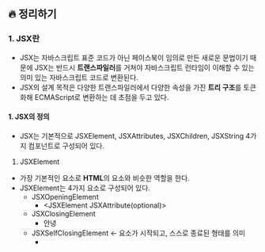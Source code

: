 ## 🔥 정리하기
### 1. JSX란
- JSX는 자바스크립트 표준 코드가 아닌 페이스북이 임의로 만든 새로운 문법이기 때문에 JSX는 반드시 **트랜스파일러**를 거쳐야 자바스크립트 런타임이 이해할 수 있는 의미 있는 자바스크립트 코드로 변환된다.
- JSX의 설계 목적은 다양한 트랜스파일러에서 다양한 속성을 가진 **트리 구조**를 토큰화해 ECMAScript로 변환하는 데 초점을 두고 있다.

#### 1. JSX의 정의
- JSX는 기본적으로 JSXElement, JSXAttributes, JSXChildren, JSXString 4가지 컴포넌트로 구성되어 있다.
1. JSXElement
  - 가장 기본적인 요소로 **HTML**의 요소와 비슷한 역할을 한다.
  - JSXElement는 4가지 요소로 구성되어 있다.
    - JSXOpeningElement
      - <JSXElement JSXAttribute(optional)>
    - JSXClosingElement
      - </JSXElement>  <span>안녕</span>
    - JSXSelfClosingElement <- 요소가 시작되고, 스스로 종료된 형태를 의미
      - <script />
      - <input v />
    - JSXFragment
      - <>JSXChildren(optional)</>
  - JSXElementName
    - JSXElementName은 JSXElement의 요소 이름으로 쓸 수 있는 것을 의미
    1. JSXIdentifier
      - JSX 내부에서 사용할 수 있는 식별자를 의미한다.
    2. JSXNamespacedName
      - JSXIdentifier:JSXIdentifier의 조합
      - ":" 을 통해 서로 다른 식별자를 이어주어 하나의 식별자로 취급한다
      - function Valid() {
        return <foo:bar></foo:bar>
      }
    3. JSXMemberExpression
      - JSXIdentifier.JSXIdentifier
      - .을 통해 서로 다른 식별자로 취급된다
      - JSXNamespacedName와 달리 .을 여러 개 이어서 하는 것도 가능
      - function valid() {
        return <foo.bar.baz></foo.bar.baz>
      }
2. JSXAttribute
  - 부여할 수 있는 속성을 의미
  - 필수값 아님
  1. JSXSpreadAttributes
    - {...AssignmentExpression}
  2. JSXAttribute
    - 속성을 키와 값으로 짝을 지어 표현한다.
      - 키는 JSXAttributeName
      - 값은 JSXAttributeValue
    1. JSXAttributeName: 속성의 키
    2. JSXAttributeValue: 속성의 키에 할당하는 값
      - 다음 중 하나를 만족해야한다.
        - 큰따옴표로 구성된 문자열
        - 작은따옴표로 구성된 문자열
        - { AssignmentExpression }
        - JSXElement
        - JSXFragment
        - <Dropdown isOpen={isOpen}>
  3. JSXChildren
    - JSXElement의 자식 값을 나타낸다.
    1. JSXChild
      - JSXChildren을 이루는 기본 단위
      1. JSXText
      2. JSXElement
      3. JSXFragment
      4. { JSXChildExpression  (optional) }
        - function App() {
          return <>{(() => 'foo')()}</>
        }
  4. JSXStrings
    - HTML에서 사용 가능한 문자열은 모두 JSXStrings에서도 가능하다. 하지만 자바스크립트와 큰 차이점 한가지가 있다.
    - 그것은 바로 \로 시작하는 escape 문자 형태소다. 현재의 JSX는 HTML처럼 \을 이스케이프 문자열로 처리하고 있지 않다.

#### 2. JSX는 어떻게 자바스크립트에서 변환될까?
- JSX는 @babel/plugin-transform-react-jsx 플러그인을 이용해서 javascript로 트랜스파일링 된다.
```javascript
const ComponentA = <A required={true}>Hello World</A>

const ComponentB = <>Hello World</>

const ComponentC = (
  <div>
    <span>Hello world</span>
  </div>
)
```

```javascript
'use strict'

var ComponentA = React.createElement(
  A,
  {
    required: true
  },
  'Hello World'
)

var ComponentB = React.createElement(React.Fragment, null, 'hello world')

var ComponentC = React.createElement(
  'div',
  null,
  React.createElement('span', null, 'Hello world')
)
```

### 2. 가상 DOM과 리액트 파이버
#### 1. DOM과 브라우저 렌더링 과정
#### 2. 가상 DOM의 탄생 배경
- 가상DOM은 실제 브라우저의 DOM이 아닌 리액트가 관리하는 가상의 DOM을 의미한다.

#### 3. 가상 DOM을 위한 아키텍처, 리액트 파이버
- 리액트 파이버는 여러 번의 렌더링 과정을 압축해 최소한의 렌더링 단위를 만들어내어 최적화를 이끌어낸다.

1. 리액트 파이버란
- 리액트 파이버는 리액트에서 관리하는 평범한 자바스크립트 객체
- 파이버는 파이버 재조정자가 관리하며 가상 DOM과 실제 DOM을 비교해 변경 사항을 수집하며, 만약 둘 사이에 차이가 있으면 변경에 관련된 정보를 가지고 있는 파이버를 기준으로 화면에 렌더링을 요청하는 역할을 한다.

2. 파이버의 역할
- 작업을 작은 단위로 분할하고 쪼갠 다음, 우선 순위를 매긴다.
- 이러한 작업을 일시 중지하고 나중에 다시 시작할 수 있다.
- 이전에 했던 작업을 재사용하거나 필요하지 않은 경우에는 폐기할 수 있다.
> 스택 조정자와 파이버
 스택 조정자는 input element에 text를 입력하면 자동 완성 기능과 fetch 요청을 동기적으로 수행하여 사용자에게 좋지 않은 interaction과 experience를 주기 쉽다. 이런 문제점들을 방지하고자 파이버를 도입하였고 파이버는 스택조정자와 달리 비동기로 동작한다.

3. 파이버
파이버는 **하나의 작업 단위로 구성돼 있으며** 리액트는 작업 단위를 하나씩 처리하고 finishedWork()라는 작업으로 마무리한다. 그리고 이 작업을 커밋해 실제 브라우저 DOM에 가시적인 변경 사항을 만들어 낸다.
1. 렌더 단계에서 리액트는 사용자에게 노출되지 않는 모든 **비동기 작업을 수행한다**. 그리고 이 단계에서 앞서 언급한 파이버의 작업, 우선순위를 지정하거나 중지시키거나 버리는 등의 작업이 일어난다.
2. 커밋 단계에서는 앞서 언급한 것처럼 DOM에 **실제 변경 사항을 반영하기 위한 작업**, commitWork()가 실행되는데, 이 과정은 1번과 달리 **동기식으로 일어나며 중단될 수 없다**

> 리액트 요소 vs 파이버
리액트 요소는 렌더링이 발생할 때마다 새롭게 생성되지만 파이버는 가급적이면 재사용된다.
파이버는 컴포넌트가 최초로 마운트되는 시점에 생성되어 이후에는 재사용된다.

4. 리액트 파이버 트리
리액트 내부에는 2개의 파이버 트리가 존재한다. 하나는 현재 모습을 담은 파이버 트리이고, 나머지 하나는 작업 중인 상태를 나타내는 workInProgress 트리다.
리액트 파이버의 작업이 끝나면 리액트는 단순히 포인터만 변경해 workInProgress 트리를 현재 트리로 바꿔버리는데 이를 더블 버퍼링이라 한다. 더블 버퍼링은 커밋 단계에서 수행된다.


### 3. 클래스 컴포넌트와 함수 컴포넌트
0.14 버전의 함수형 컴포넌트
```javascript
var Aquarium = (props) => {
  var fish = getFish(props.species);
  
  return <Tank>{fish}</Tank>
}
```

함수형 컴포넌트는 stateless하며 단순히 렌더링용으로만 사용 됐다. 16.8 버전 이후 훅이 도입되면서 함수형 컴포넌트가 각광받기 시작했다.

#### 1. 클래스 컴포넌트
```javascript
interface SampleProps {
  required?: boolean
  text: string
}

interface SampleState {
  count: number
  isLimited?: boolean
}

class SampleComponent extends React.Component<SampleProps, SampleState> {
  private constructor(props: SampleProps) {
    super(props)
    this.state = {
      count: 0,
      isLimited: false
    }
  }

  private handleClick = () => {
    const newValue = this.state.count + 1
    this.setState({ count: newValue, isLimited: newValue >= 10 })
  }

  public render() {
    const {
      props: { required, text },
      state: { count, isLimited }
    } = this
  }

  return (
    <h2>
      Sample Component
      <div>{required ? '필수' : '필수아님'}</div>
      <div>문자: {text}</div>
      <div>count: {count}</div>
      <button  onClick={this.handleClick disabled={isLimited}}>
        증가
      </button>
    </h2>
  )
}
```

#### 클래스 컴포넌트의 생명주기 메서드
생명주기 메서드가 실행되는 시점은 크게 3가지로 나눌 수 있다.
  1. 마운트(mount): 컴포넌트가 마운팅(생성)되는 시점
  2. 업데이트(update): 이미 생성된 컴포넌트의 내용이 변경(업데이트)되는 시점
  3. 언마운트: 컴포넌트가 더 이상 존재하지 않는 시점

1. render()
이 함수는 컴포넌트가 UI를 렌더링하기 위해서 쓰인다. 마운트와 업데이트 과정에서 일어난다

2. componentDidMount()
이 함수는 컴포넌트가 마운트되고 준비되는 즉시 실행된다. render()와 다르게, 함수 내부에서 this.setState()로 state를 변경하는 것이 가능하다. 이 함수에서 this.setState를 호출하면 state가 변경되고 그 즉시 리랜더링을 시도한다. 이 작업은 브라우저가 실제로 UI를 업데이트 하기 전에 실행되어 사용자가 변경되는 것을 눈치챌 수 없게 만든다.
렌더링이 마치고 나면 호출되는 메서드로 DOM 조작이나 axios, fetch등을 통하여 ajax 요청을 한다.

3. componentDidUpdate()
일반적으로 state나 props의 변화에 따라 DOM을 업데이트하는 등에 쓰인다.
적절한 조건문을 사용하지 않으면 this.setState가 계속해서 호출되어 성능적으로 문제가 발생하기 쉽다.

4. componentWillUnmount()
컴포넌트가 언마운트되거나 더 이상 사용되지 않기 직전에 호출된다.
메모리 누수나 불필요한 작동을 막기 위한 클린업 함수를 호출한다.
이벤트를 지우거나 API 호출을 취소하거나 setInterval, setTimeout으로 생성된 타이머를 지우는 등의 작업을 한다.

5. shouldComponentUpdate()
state나 props의 변경으로 리액트 컴포넌트가 다시 리렌더링 되는 것을 막고 싶은 경우 사용한다.
> React.Component와 React.PureComponent
React.PureComponent로 extends한 component는 **얕은 비교**를 하여 렌더링을 발생시킨다.